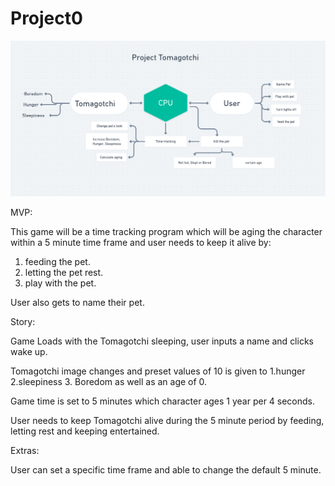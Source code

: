 # Project0

<img src="/img/1.png" alt="Wireframe">

MVP:

This game will be a time tracking program which will be aging the character within a 5 minute time frame and user needs to keep it alive by:

1. feeding the pet.
2. letting the pet rest.
3. play with the pet.

User also gets to name their pet.

Story:

Game Loads with the Tomagotchi sleeping, user inputs a name and clicks wake up.

Tomagotchi image changes and preset values of 10 is given to 1.hunger 2.sleepiness 3. Boredom as well as an age of 0.

Game time is set to 5 minutes which character ages 1 year per 4 seconds.

User needs to keep Tomagotchi alive during the 5 minute period by feeding, letting rest and  keeping entertained.


Extras:

User can set a specific time frame and able to change the default 5 minute.




